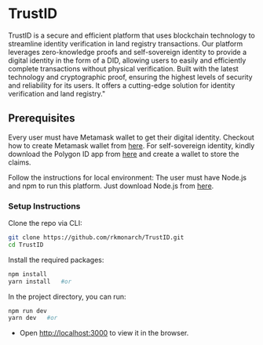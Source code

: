 # TrustID
TrustID is a secure and efficient platform that uses blockchain technology to streamline identity verification in land registry transactions. Our platform leverages zero-knowledge proofs and self-sovereign identity to provide a digital identity in the form of a DID, allowing users to easily and efficiently complete transactions without physical verification. Built with the latest technology and cryptographic proof, ensuring the highest levels of security and reliability for its users. It offers a cutting-edge solution for identity verification and land registry."

## Prerequisites

Every user must have Metamask wallet to get their digital identity. Checkout how to create Metamask wallet from [here](https://polygon.technology/blog/getting-started-with-metamask-on-polygon). For self-sovereign identity, kindly download the Polygon ID app from [here](https://support.polygon.technology/support/solutions/articles/82000889068-how-to-set-up-polygon-id-and-connect-) and create a wallet to store the claims.

Follow the instructions for local environment: The user must have Node.js and npm to run this platform. Just download Node.js from [here](https://nodejs.org/en/download/).

### Setup Instructions

Clone the repo via CLI:

```sh
git clone https://github.com/rkmonarch/TrustID.git 
cd TrustID
```

Install the required packages:

```sh
npm install
yarn install   #or
```

In the project directory, you can run:

```sh
npm run dev
yarn dev   #or
```

- Open [http://localhost:3000](http://localhost:3000) to view it in the browser.
